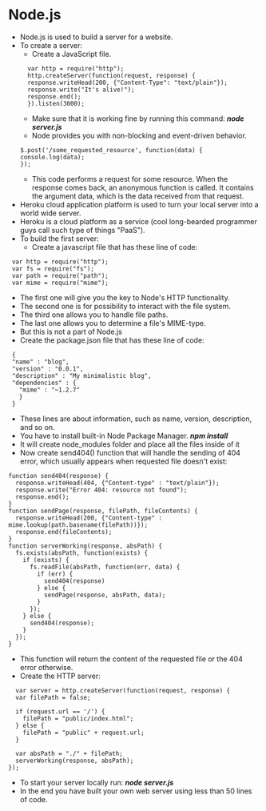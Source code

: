 # Node.js
- Node.js is used to build a server for a website.
- To create a server:
  - Create a JavaScript file.
  ```
    var http = require("http");
    http.createServer(function(request, response) {
    response.writeHead(200, {"Content-Type": "text/plain"});
    response.write("It's alive!");
    response.end();
    }).listen(3000);
  ```
  - Make sure that it is working fine by running this command:
  ***node server.js***
  - Node provides you with non-blocking and event-driven behavior.
  ```
  $.post('/some_requested_resource', function(data) {
  console.log(data);
  });
  ```
  - This code performs a request for some resource. When the response comes back, an anonymous function is called. It contains the argument data, which is the data received from that request.
- Heroku cloud application platform is used to turn your local server into a world wide server.
- Heroku is a cloud platform as a service (cool long-bearded programmer guys call such type of things "PaaS").
- To build the first server:
  - Create a javascript file that has these line of code:
 ```
  var http = require("http");
  var fs = require("fs");
  var path = require("path");
  var mime = require("mime");
 ```
  - The first one will give you the key to Node's HTTP functionality.
  - The second one is for possibility to interact with the file system. 
  - The third one allows you to handle file paths.
  - The last one allows you to determine a file's MIME-type.
  - But this is not a part of Node.js
  - Create the package.json file that has these line of code:
 ```
  {
  "name" : "blog",
  "version" : "0.0.1",
  "description" : "My minimalistic blog",
  "dependencies" : {
    "mime" : "~1.2.7"
    }
  }
 ```
- These lines are about information, such as name, version, description, and so on.
- You have to install built-in Node Package Manager.
***npm install***
- It will create node_modules folder and place all the files inside of it
- Now create send404() function that will handle the sending of 404 error, which usually appears when requested file doesn't exist:
```
function send404(response) {
  response.writeHead(404, {"Content-type" : "text/plain"});
  response.write("Error 404: resource not found");
  response.end();
}
function sendPage(response, filePath, fileContents) {
  response.writeHead(200, {"Content-type" : mime.lookup(path.basename(filePath))});
  response.end(fileContents);
}
function serverWorking(response, absPath) {
  fs.exists(absPath, function(exists) {
    if (exists) {
      fs.readFile(absPath, function(err, data) {
        if (err) {
          send404(response)
        } else {
          sendPage(response, absPath, data);
        }
      });
    } else {
      send404(response);
    }
  });
}
```
- This function will return the content of the requested file or the 404 error otherwise.
- Create the HTTP server:
```
  var server = http.createServer(function(request, response) {
  var filePath = false;

  if (request.url == '/') {
    filePath = "public/index.html";
  } else {
    filePath = "public" + request.url;
  }

  var absPath = "./" + filePath;
  serverWorking(response, absPath);
});
```
- To start your server locally run:
***node server.js***
- In the end  you have built your own web server using less than 50 lines of code.
